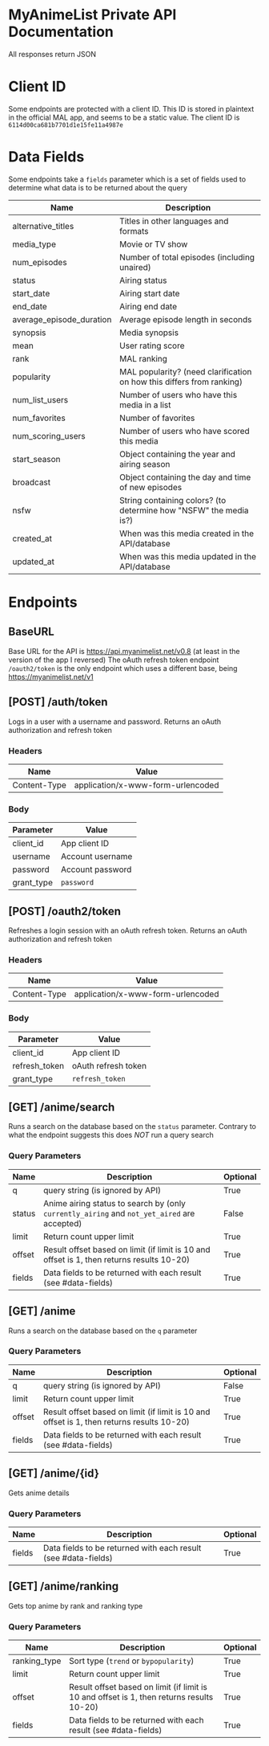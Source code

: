 # MyAnimeList Private API Documentation

All responses return JSON

# Client ID

Some endpoints are protected with a client ID. This ID is stored in plaintext in the official MAL app, and seems to be a static value. The client ID is `6114d00ca681b7701d1e15fe11a4987e`

# Data Fields

Some endpoints take a `fields` parameter which is a set of fields used to determine what data is to be returned about the query

| Name                     | Description                                                           |
|--------------------------|-----------------------------------------------------------------------|
| alternative_titles       | Titles in other languages and formats                                 |
| media_type               | Movie or TV show                                                      |
| num_episodes             | Number of total episodes (including unaired)                          |
| status                   | Airing status                                                         |
| start_date               | Airing start date                                                     |
| end_date                 | Airing end date                                                       |
| average_episode_duration | Average episode length in seconds                                     |
| synopsis                 | Media synopsis                                                        |
| mean                     | User rating score                                                     |
| rank                     | MAL ranking                                                           |
| popularity               | MAL popularity? (need clarification on how this differs from ranking) |
| num_list_users           | Number of users who have this media in a list                         |
| num_favorites            | Number of favorites                                                   |
| num_scoring_users        | Number of users who have scored this media                            |
| start_season             | Object containing the year and airing season                          |
| broadcast                | Object containing the day and time of new episodes                    |
| nsfw                     | String containing colors? (to determine how "NSFW" the media is?)     |
| created_at               | When was this media created in the API/database                       |
| updated_at               | When was this media updated in the API/database                       |

# Endpoints

## BaseURL

Base URL for the API is https://api.myanimelist.net/v0.8 (at least in the version of the app I reversed)
The oAuth refresh token endpoint `/oauth2/token` is the only endpoint which uses a different base, being https://myanimelist.net/v1

## [POST] /auth/token

Logs in a user with a username and password. Returns an oAuth authorization and refresh token

### Headers

| Name         | Value                             |
|--------------|-----------------------------------|
| Content-Type | application/x-www-form-urlencoded |

### Body

| Parameter  | Value            |
|------------|------------------|
| client_id  | App client ID    |
| username   | Account username |
| password   | Account password |
| grant_type | `password`       |

## [POST] /oauth2/token

Refreshes a login session with an oAuth refresh token. Returns an oAuth authorization and refresh token

### Headers

| Name         | Value                             |
|--------------|-----------------------------------|
| Content-Type | application/x-www-form-urlencoded |

### Body

| Parameter     | Value               |
|---------------|---------------------|
| client_id     | App client ID       |
| refresh_token | oAuth refresh token |
| grant_type    | `refresh_token`     |

## [GET] /anime/search

Runs a search on the database based on the `status` parameter. Contrary to what the endpoint suggests this does _NOT_ run a query search

### Query Parameters

| Name   | Description                                                                                 | Optional |
|--------|---------------------------------------------------------------------------------------------|----------|
| q      | query string (is ignored by API)                                                            | True     |
| status | Anime airing status to search by (only `currently_airing` and `not_yet_aired` are accepted) | False    |
| limit  | Return count upper limit                                                                    | True     |
| offset | Result offset based on limit (if limit is 10 and offset is 1, then returns results 10-20)   | True     |
| fields | Data fields to be returned with each result (see #data-fields)                              | True     |

## [GET] /anime

Runs a search on the database based on the `q` parameter

### Query Parameters

| Name   | Description                                                                                 | Optional |
|--------|---------------------------------------------------------------------------------------------|----------|
| q      | query string (is ignored by API)                                                            | False    |
| limit  | Return count upper limit                                                                    | True     |
| offset | Result offset based on limit (if limit is 10 and offset is 1, then returns results 10-20)   | True     |
| fields | Data fields to be returned with each result (see #data-fields)                              | True     |

## [GET] /anime/{id}

Gets anime details

### Query Parameters

| Name   | Description                                                                                 | Optional |
|--------|---------------------------------------------------------------------------------------------|----------|
| fields | Data fields to be returned with each result (see #data-fields)                              | True     |

## [GET] /anime/ranking

Gets top anime by rank and ranking type

### Query Parameters

| Name         | Description                                                                               | Optional |
|--------------|-------------------------------------------------------------------------------------------|----------|
| ranking_type | Sort type (`trend` or `bypopularity`)                                                     | True     |
| limit        | Return count upper limit                                                                  | True     |
| offset       | Result offset based on limit (if limit is 10 and offset is 1, then returns results 10-20) | True     |
| fields       | Data fields to be returned with each result (see #data-fields)                            | True     |